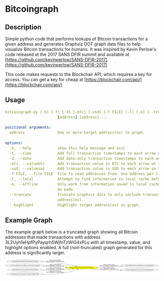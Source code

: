 # Bitcoingraph

## Description
Simple python code that performs lookups of Bitcoin transactions for a given address and generates Graphviz DOT graph data files to help visualize Bitcoin transactions for humans. It was inspired by Kevin Perlow's code released at the 2017 SANS DFIR summit and available at [https://github.com/kevinperlow/SANS-DFIR-2017](https://github.com/kevinperlow/SANS-DFIR-2017)

This code makes requests to the Blockchair API, which requires a key for access. You can get a key for cheap at [https://blockchair.com/api/](https://blockchair.com/api/)

## Usage
```yaml
bitcoingraph.py [-h] [-t] [-d] [-btc] [-usd] [-f FILE] [-l] [-o] [--truncate] [--highlight]
                        [address] [address] ...

positional arguments:
  address               One or more target address(es) to graph.

options:
  -h, --help            show this help message and exit
  -t, --time            Add full transaction timestamps to each arrow on the graph.
  -d, --date            Add date-only transaction timestamps to each arrow on the graph.
  -btc, --valuebtc      Add transaction value in BTC to each arrow on the graph.
  -usd, --valueusd      Add transaction value in USD to each arrow on the graph.
  -f FILE, --file FILE  File to read addresses from. One address per line.
  -l, --local           Attempt to find information in local cache before making API calls.
  -o, --offline         Only work from information saved in local cache. No API calls will
                        be made.
  --truncate            Truncate Graphviz data to only include transactions with the target
                        address(es).
  --highlight           Highlight target address(es) on graph.
```

## Example Graph
The example graph below is a truncated graph showing all Bitcoin addresses that made transactions with address 3L2Uyh1eHpfPyPayqrh5WjfnTzWiG4xPLu with all timestamp, value, and highlight options enabled. A full (non-truncated) graph generated for this address is significantly larger.

![Example graph](example.png)
